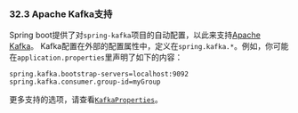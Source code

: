 ### 32.3 Apache Kafka支持

Spring boot提供了对`spring-kafka`项目的自动配置，以此来支持[Apache Kafka](https://kafka.apache.org/)。
Kafka配置在外部的配置属性中，定义在`spring.kafka.*`。例如，你可能在`application.properties`里声明了如下的内容： 
```properties
spring.kafka.bootstrap-servers=localhost:9092
spring.kafka.consumer.group-id=myGroup
```
更多支持的选项，请查看[`KafkaProperties`](https://github.com/spring-projects/spring-boot/tree/v2.0.0.M5/spring-boot-autoconfigure/src/main/java/org/springframework/boot/autoconfigure/kafka/KafkaProperties.java)。
